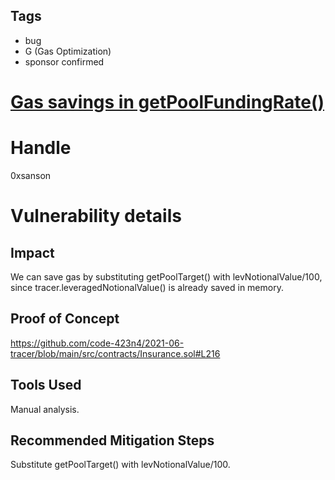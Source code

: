 ## Tags

- bug
- G (Gas Optimization)
- sponsor confirmed

# [Gas savings in getPoolFundingRate()](https://github.com/code-423n4/2021-06-tracer-findings/issues/125) 

# Handle

0xsanson


# Vulnerability details

## Impact
We can save gas by substituting getPoolTarget() with levNotionalValue/100, since tracer.leveragedNotionalValue() is already saved in memory.

## Proof of Concept
https://github.com/code-423n4/2021-06-tracer/blob/main/src/contracts/Insurance.sol#L216

## Tools Used
Manual analysis.

## Recommended Mitigation Steps
Substitute getPoolTarget() with levNotionalValue/100.

